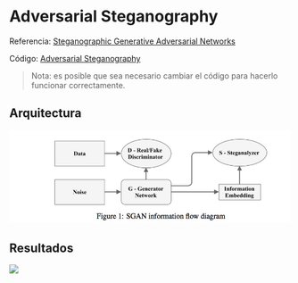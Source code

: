 # Adversarial Steganography

Referencia: [Steganographic Generative Adversarial Networks](https://arxiv.org/pdf/1703.05502.pdf)

Código: [Adversarial Steganography](https://github.com/dvolkhonskiy/adversarial-steganography)

> Nota: es posible que sea necesario cambiar el código para hacerlo funcionar correctamente.

## Arquitectura

![](./arquitectura.jpg)

## Resultados

![](./stego.gif)
